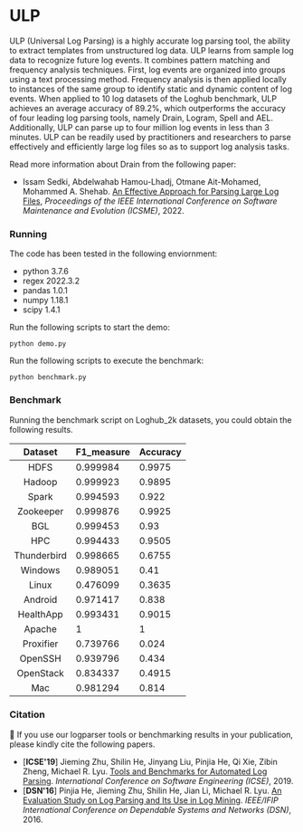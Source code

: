 # ULP

ULP (Universal Log Parsing) is a highly accurate log parsing tool, the ability to extract templates from unstructured log data. ULP learns from sample log data to recognize future log events. It combines pattern matching and frequency analysis techniques. First, log events are organized into groups using a text processing method. Frequency analysis is then applied locally to instances of the same group to identify static and dynamic content of log events. When applied to 10 log datasets of the Loghub benchmark, ULP achieves an average accuracy of 89.2%, which outperforms the accuracy of four leading log parsing tools, namely Drain, Logram, Spell and AEL. Additionally, ULP can parse up to four million log events in less than 3 minutes. ULP can be readily used by practitioners and researchers to parse effectively and efficiently large log files so as to support log analysis tasks.

Read more information about Drain from the following paper:

+ Issam Sedki, Abdelwahab Hamou-Lhadj, Otmane Ait-Mohamed, Mohammed A. Shehab. [An Effective Approach for Parsing Large Log Files](https://users.encs.concordia.ca/~abdelw/papers/ICSME2022_ULP.pdf), *Proceedings of the IEEE International Conference on Software Maintenance and Evolution (ICSME)*, 2022.

### Running

The code has been tested in the following enviornment:
+ python 3.7.6
+ regex 2022.3.2
+ pandas 1.0.1
+ numpy 1.18.1
+ scipy 1.4.1

Run the following scripts to start the demo:

```
python demo.py
```

Run the following scripts to execute the benchmark:

```
python benchmark.py
```

### Benchmark

Running the benchmark script on Loghub_2k datasets, you could obtain the following results.

|   Dataset   | F1_measure | Accuracy |
|:-----------:|:----------|:--------|
|     HDFS    | 0.999984   | 0.9975   |
|    Hadoop   | 0.999923   | 0.9895   |
|    Spark    | 0.994593   | 0.922    |
|  Zookeeper  | 0.999876   | 0.9925   |
|     BGL     | 0.999453   | 0.93     |
|     HPC     | 0.994433   | 0.9505   |
| Thunderbird | 0.998665   | 0.6755   |
|   Windows   | 0.989051   | 0.41     |
|    Linux    | 0.476099   | 0.3635   |
|   Android   | 0.971417   | 0.838    |
|  HealthApp  | 0.993431   | 0.9015   |
|    Apache   | 1          | 1        |
|  Proxifier  | 0.739766   | 0.024    |
|   OpenSSH   | 0.939796   | 0.434    |
|  OpenStack  | 0.834337   | 0.4915   |
|     Mac     | 0.981294   | 0.814    |


### Citation

:telescope: If you use our logparser tools or benchmarking results in your publication, please kindly cite the following papers.

+ [**ICSE'19**] Jieming Zhu, Shilin He, Jinyang Liu, Pinjia He, Qi Xie, Zibin Zheng, Michael R. Lyu. [Tools and Benchmarks for Automated Log Parsing](https://arxiv.org/pdf/1811.03509.pdf). *International Conference on Software Engineering (ICSE)*, 2019.
+ [**DSN'16**] Pinjia He, Jieming Zhu, Shilin He, Jian Li, Michael R. Lyu. [An Evaluation Study on Log Parsing and Its Use in Log Mining](https://jiemingzhu.github.io/pub/pjhe_dsn2016.pdf). *IEEE/IFIP International Conference on Dependable Systems and Networks (DSN)*, 2016.
